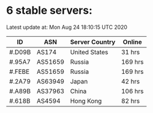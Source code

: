 # 6 stable servers:

Latest update at: Mon Aug 24 18:10:15 UTC 2020

| ID | ASN | Server Country | Online |
| -- | --- | -------------- | ------ |
| #.D09B | AS174 | United States | 31 hrs |
| #.95A7 | AS51659 | Russia | 169 hrs |
| #.FEBE | AS51659 | Russia | 169 hrs |
| #.2A79 | AS63949 | Japan | 42 hrs |
| #.A89B | AS37963 | China | 106 hrs |
| #.618B | AS4594 | Hong Kong | 82 hrs |

